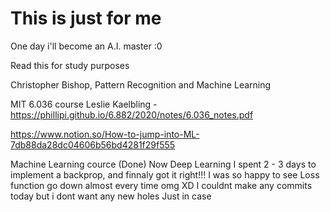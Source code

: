 # This is just for me
One day i'll become an A.I. master :0

Read this for study purposes


Christopher Bishop, Pattern Recognition and Machine Learning

MIT 6.036  course Leslie Kaelbling -  https://phillipi.github.io/6.882/2020/notes/6.036_notes.pdf

https://www.notion.so/How-to-jump-into-ML-7db88da28dc04606b56bd4281f29f555

Machine Learning cource (Done)
Now Deep Learning
I spent 2 - 3 days to implement a backprop, and finnaly got it right!!! I was so happy to see Loss function go down almost every time omg XD
I couldnt make any commits today but i dont want any new holes
Just in case
